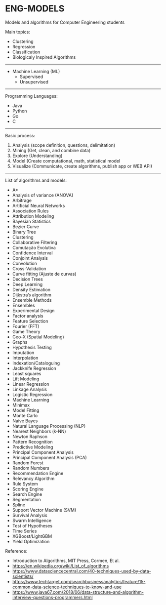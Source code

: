 # ENG-MODELS
Models and algorithms for Computer Engineering students

Main topics:

- Clustering
- Regression
- Classification
- Biologicaly Inspired Algorithms

---

- Machine Learning (ML)
  - Supervised
  - Unsupervised 

---
Programming Languages:
- Java
- Python
- Go
- C
---
Basic process:

1. Analysis (scope definition, questions, delimitation)
2. Mining (Get, clean, and combine data)
3. Explore (Understanding)
4. Model (Create computational, math, statistical model
5. Visualize (Communicate, create algorithms, publish app or WEB API)
---

List of algorithms and models:

- A*
- Analysis of variance (ANOVA)
- Arbitrage
- Artificial Neural Networks
- Association Rules
- Attribution Modeling
- Bayesian Statistics
- Bezier Curve
- Binary Tree
- Clustering
- Collaborative Filtering
- Comutação Evolutiva
- Confidence Interval
- Conjoint Analysis
- Convolution
- Cross-Validation
- Curve fitting (Ajuste de curvas)
- Decision Trees
- Deep Learning
- Density Estimation
- Dijkstra’s algorithm
- Ensemble Methods
- Ensembles
- Experimental Design
- Factor analysis
- Feature Selection
- Fourier (FFT)
- Game Theory
- Geo-X (Spatial Modeling)
- Graphs
- Hypothesis Testing
- Imputation
- Interpolation
- Indexation/Cataloguing
- Jackknife Regression
- Least squares
- Lift Modeling
- Linear Regression
- Linkage Analysis
- Logistic Regression
- Machine Learning
- Minimax
- Model Fitting
- Monte Carlo
- Naive Bayes
- Natural Language Processing (NLP)
- Nearest Neighbors (k-NN)
- Newton Raphson
- Pattern Recognition
- Predictive Modeling
- Principal Component Analysis
- Principal Component Analysis (PCA)
- Random Forest
- Random Numbers
- Recommendation Engine
- Relevancy Algorithm
- Rule System
- Scoring Engine
- Search Engine
- Segmentation
- Spline 
- Support Vector Machine (SVM)
- Survival Analysis
- Swarm Intelligence
- Test of Hypotheses
- Time Series
- XGBoost/LightGBM
- Yield Optimization

Reference:

- Introduction to Algorithms, MIT Press, Cormen, Et al.
- https://en.wikipedia.org/wiki/List_of_algorithms
- https://www.datasciencecentral.com/40-techniques-used-by-data-scientists/
- https://www.techtarget.com/searchbusinessanalytics/feature/15-common-data-science-techniques-to-know-and-use
- https://www.java67.com/2018/06/data-structure-and-algorithm-interview-questions-programmers.html
